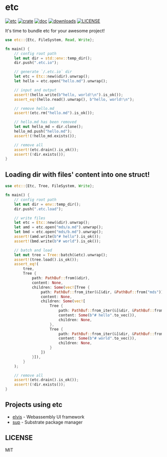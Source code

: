 # etc

[![etc](https://github.com/clearloop/etc/workflows/etc/badge.svg)](https://github.com/clearloop/etc)
[![crate](https://img.shields.io/crates/v/etc.svg)](https://crates.io/crates/etc)
[![doc](https://img.shields.io/badge/current-docs-brightgreen.svg)](https://docs.rs/etc/)
[![downloads](https://img.shields.io/crates/d/etc.svg)](https://crates.io/crates/etc)
[![LICENSE](https://img.shields.io/crates/l/etc.svg)](https://choosealicense.com/licenses/mit/)

It's time to bundle etc for your awesome project!

```rust
use etc::{Etc, FileSystem, Read, Write};

fn main() {
    // config root path
    let mut dir = std::env::temp_dir();
    dir.push(".etc.io");

    // generate `/.etc.io` dir
    let etc = Etc::new(&dir).unwrap();
    let hello = etc.open("hello.md").unwrap();

    // input and output
    assert!(hello.write(b"hello, world!\n").is_ok());
    assert_eq!(hello.read().unwrap(), b"hello, world!\n");

    // remove hello.md
    assert!(etc.rm("hello.md").is_ok());

    // hello.md has been removed
    let mut hello_md = dir.clone();
    hello_md.push("hello.md");
    assert!(!hello_md.exists());

    // remove all
    assert!(etc.drain().is_ok());
    assert!(!dir.exists());
}
```

## Loading dir with files' content into one struct!

```rust
use etc::{Etc, Tree, FileSystem, Write};

fn main() {
    // config root path
    let mut dir = env::temp_dir();
    dir.push(".etc.load");

    // write files
    let etc = Etc::new(&dir).unwrap();
    let amd = etc.open("mds/a.md").unwrap();
    let bmd = etc.open("mds/b.md").unwrap();
    assert!(amd.write(b"# hello").is_ok());
    assert!(bmd.write(b"# world").is_ok());

    // batch and load
    let mut tree = Tree::batch(&etc).unwrap();
    assert!(tree.load().is_ok());
    assert_eq!(
        tree,
        Tree {
            path: PathBuf::from(&dir),
            content: None,
            children: Some(vec![Tree {
                path: PathBuf::from_iter(&[&dir, &PathBuf::from("mds")]),
                content: None,
                children: Some(vec![
                    Tree {
                        path: PathBuf::from_iter(&[&dir, &PathBuf::from("mds/a.md")]),
                        content: Some(b"# hello".to_vec()),
                        children: None,
                    },
                    Tree {
                        path: PathBuf::from_iter(&[&dir, &PathBuf::from("mds/b.md")]),
                        content: Some(b"# world".to_vec()),
                        children: None,
                    }
                ])
            }]),
        }
    );

    // remove all
    assert!(etc.drain().is_ok());
    assert!(!dir.exists());
}
```

## Projects using etc

+ [elvis][elvis] - Webassembly UI framework
+ [sup][sup] - Substrate package manager

## LICENSE

MIT


[elvis]: https://github.com/elvisjs/elvis
[sup]: https://github.com/clearloop/sup
